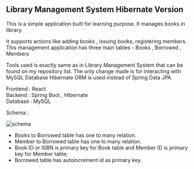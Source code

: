 ## Library Management System Hibernate Version

This is a simple application built for learning purpose. It manages books in library.

It supports actions like adding books , issuing books, registering members.
This management application has three main tables - Books , Borrowed , Members

Tools used is exactly same as in Library Management System that can be found on my repository list. The only change made is for interacting with MySQL Database Hibernate ORM is used instead of Spring Data JPA.


Frontend : React   
Backend : Spring Boot , Hibernate     
Database : MySQL     


Schema :

![schema](https://github.com/rahulhere-1/LibraryManagementSystem/assets/130029398/f10e3232-0cbf-4c90-95e5-78f8fb92f869)

- Books to Borrowed table has one to many relation.
- Member to Borrowed table has one to many relation.
- Book ID or ISBN is primary key for Book table and Member ID is primary key for Member table;
- Borrowed table has autoincrement id as primary key.
